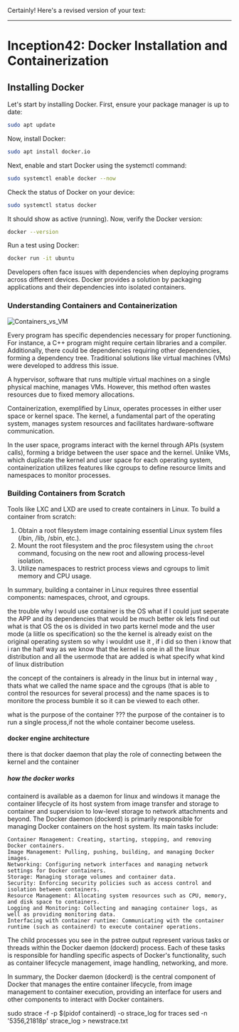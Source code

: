 Certainly! Here's a revised version of your text:

---

# Inception42: Docker Installation and Containerization

## Installing Docker

Let's start by installing Docker. First, ensure your package manager is up to date:

```bash
sudo apt update
```

Now, install Docker:

```bash
sudo apt install docker.io
```

Next, enable and start Docker using the systemctl command:

```bash
sudo systemctl enable docker --now
```

Check the status of Docker on your device:

```bash
sudo systemctl status docker
```

It should show as active (running). Now, verify the Docker version:

```bash
docker --version
```

Run a test using Docker:

```bash
docker run -it ubuntu
```

Developers often face issues with dependencies when deploying programs across different devices. Docker provides a solution by packaging applications and their dependencies into isolated containers.

### Understanding Containers and Containerization

![Containers_vs_VM](https://github.com/jeftani/inception42/assets/78095454/bfc10c85-9322-40a8-a571-598ecbbb3f0b)

Every program has specific dependencies necessary for proper functioning. For instance, a C++ program might require certain libraries and a compiler. Additionally, there could be dependencies requiring other dependencies, forming a dependency tree. Traditional solutions like virtual machines (VMs) were developed to address this issue.

A hypervisor, software that runs multiple virtual machines on a single physical machine, manages VMs. However, this method often wastes resources due to fixed memory allocations.

Containerization, exemplified by Linux, operates processes in either user space or kernel space. The kernel, a fundamental part of the operating system, manages system resources and facilitates hardware-software communication.

In the user space, programs interact with the kernel through APIs (system calls), forming a bridge between the user space and the kernel. Unlike VMs, which duplicate the kernel and user space for each operating system, containerization utilizes features like cgroups to define resource limits and namespaces to monitor processes.

### Building Containers from Scratch

Tools like LXC and LXD are used to create containers in Linux. To build a container from scratch:

1. Obtain a root filesystem image containing essential Linux system files (/bin, /lib, /sbin, etc.).
2. Mount the root filesystem and the proc filesystem using the `chroot` command, focusing on the new root and allowing process-level isolation.
3. Utilize namespaces to restrict process views and cgroups to limit memory and CPU usage.

In summary, building a container in Linux requires three essential components: namespaces, chroot, and cgroups.


the trouble why I would use container is the OS what if I could just seperate the APP and its dependencies that would be much better 
ok lets find out what is that OS the os is divided in two parts kernel mode and the user mode (a liitle os specification) 
so the the kernel is already exist on the original operating system so why i wouldnt use it , if i did so then i know that i ran the half way 
as we know that the kernel is one in all the linux distribution and all the usermode that are added is what specify what kind of linux distribution 

the concept of the containers is already in the linux but in internal way , thats what we called the name space and the cgroups (that is able to control the resources for several process) 
and the name spaces is to monitore the process bumble it so it can be viewed to each other.

what is the purpose of the container ???
 the purpose of the container is to run a single process,if not the whole container become useless.
 
#### docker engine architecture 
there is that docker daemon that play the role of connecting between the kernel and the container  

##### how the docker works
 containerd is available as a daemon for linux and windows it manage the container lifecycle of its host system from image transfer and storage to container and supervision to low-level storage to network attachments and beyond.
The Docker daemon (dockerd) is primarily responsible for managing Docker containers on the host system. Its main tasks include:

    Container Management: Creating, starting, stopping, and removing Docker containers.
    Image Management: Pulling, pushing, building, and managing Docker images.
    Networking: Configuring network interfaces and managing network settings for Docker containers.
    Storage: Managing storage volumes and container data.
    Security: Enforcing security policies such as access control and isolation between containers.
    Resource Management: Allocating system resources such as CPU, memory, and disk space to containers.
    Logging and Monitoring: Collecting and managing container logs, as well as providing monitoring data.
    Interfacing with container runtime: Communicating with the container runtime (such as containerd) to execute container operations.

The child processes you see in the pstree output represent various tasks or threads within the Docker daemon (dockerd) process. Each of these tasks is responsible for handling specific aspects of Docker's functionality, such as container lifecycle management, image handling, networking, and more.

In summary, the Docker daemon (dockerd) is the central component of Docker that manages the entire container lifecycle, from image management to container execution, providing an interface for users and other components to interact with Docker containers.


sudo strace -f -p $(pidof containerd) -o strace_log for traces 
sed -n '5356,21818p' strace_log > newstrace.txt
